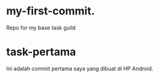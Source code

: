 # my-first-commit.
Repo for my base task guild
# task-pertama

Ini adalah commit pertama saya yang dibuat di HP Android.
